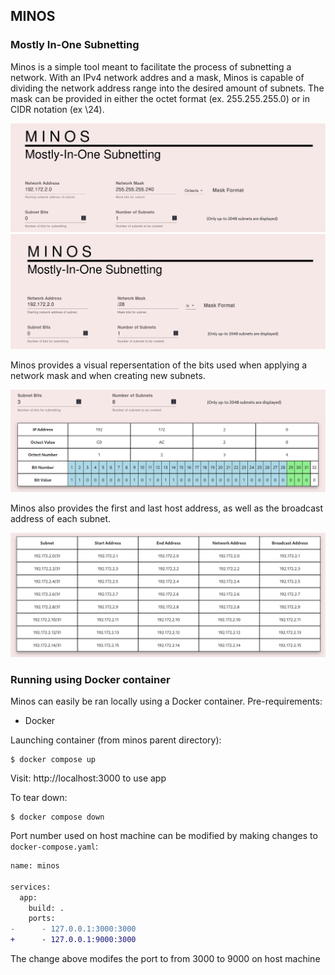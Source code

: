 ## MINOS
### Mostly In-One Subnetting
Minos is a simple tool meant to facilitate the process of subnetting a network. 
With an IPv4 network addres and a mask, Minos is capable of dividing the network 
address range into the desired amount of subnets. The mask can be provided in either the
octet format (ex. 255.255.255.0) or in CIDR notation (ex \24).

![image info](./images/mask_octect_format.jpg)
![images info](./images/mask_cidr_format.jpg)

Minos provides a visual repersentation of the bits used when applying a network mask 
and when creating new subnets. 

![images info](./images/minos_bit_table.jpg)

Minos also provides the first and last host address, as well as the broadcast address of each subnet.

![images info](./images/minos_subnet_table.jpg)

### Running using Docker container
Minos can easily be ran locally using a Docker container.
Pre-requirements:
* Docker

Launching container (from minos parent directory):
```
$ docker compose up
```
Visit: http://localhost:3000 to use app

To tear down:
```
$ docker compose down
```
Port number used on host machine can be modified by making changes to `docker-compose.yaml`:
```diff
name: minos

services:
  app:
    build: .
    ports:
-      - 127.0.0.1:3000:3000
+      - 127.0.0.1:9000:3000

```
The change above modifes the port to from 3000 to 9000 on host machine

